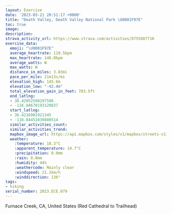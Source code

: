 ```yaml
---
layout: Exercise
date: '2023-03-21 20:51:17 +0000'
title: "Death Valley, Death Valley National Park \U0001F97E"
toc: true
image:
description:
strava_activity_url: https://www.strava.com/activities/8755887716
exercise_data:
  emoji: "\U0001F97E"
  average_heartrate: 110.5bpm
  max_heartrate: 146.0bpm
  average_watts: W
  max_watts: W
  distance_in_miles: 3.83mi
  pace_per_mile: 21m13s/mi
  elevation_high: 145.6m
  elevation_low: "-42.4m"
  total_elevation_gain_in_feet: 783.5ft
  end_latlng:
  - 36.42052598297596
  - -116.84670193120837
  start_latlng:
  - 36.4216981921345
  - -116.84451039880514
  similar_activities_count:
  similar_activities_trend:
  mapbox_image_url: https://api.mapbox.com/styles/v1/mapbox/streets-v11/static/path-5+787af2-1.0(cwh%7DEbvchUBa%40Cm%40I%5DUm%40Ok%40Ek%40Ue%40c%40sAMeA%3FWG%5DDEUe%40u%40wBCAO%40SCc%40D%5DIYCSIc%40JWJO%40q%40E_%40JK%3Fo%40K%5DHi%40DICI%40WID%3FA%40%3FBJC%5EDJCCRFORGF%3FDBBHADE%3F%3FC%40ODCHAV%40%60%40Jb%40IVDLCT%3FdAWTJT%40Mw%40Mc%40S%5DWMCGAK%40QJe%40CIGC%5BJICO%3FOMISESIOg%40%40MIIKAODQBCN%3FGYHc%40AIGEC%3FQ%5EOBEFE%3FJA%3FIRGFUHEFBBP%3FHK%5CDVEBQEAB%3FPLVLN%5CGLBXx%40NNH%3Fh%40MHB%40LGZGN%3FRJLRDR%5EPl%40%40%5EHPTFd%40E%5EBA%3F%3FOSsAa%40%7DAAw%40Hy%40Cc%40Og%40o%40eASu%40E%7B%40Be%40Lm%40l%40oAHWJu%40%40%7B%40BODIl%40_%40Hi%40JSJs%40E%5DEM%5B%5D%7B%40c%40KSU%7D%40_%40q%40SQi%40Wc%40k%40y%40w%40QKQUUMQ_%40GWAYFUXc%40FQ%40OCSW%5Du%40_%40%7B%40i%40U_%40Qc%40C%5DF%7D%40HQTONS%40QAKISWYK%7B%40KGQCGCIMASGIWJECCQ%5DCm%40DKCIKKa%40GCODIEc%40w%40IEQFOGCH%40ICHK%40%40CACI%3FAEAHEBi%40%5BQBKACDHADED%40%40DMPFLK%5CCAB%3FA%40%40C%40%40CA%40BA%40%3FODI%3FECGABCCIABEACBGJQF%40LRXEDJDCLLLADJCMLIDBRGP%40RTVf%40%5E%3FBFB%5CNP%5CI%5CAXFBTH%3FNKD%3FDF%40XBNFBX%3FJJP~%40Vd%40BPGPa%40VILG%60A%40%5CF%5EJT%60%40b%40rAl%40LDXZFP%40NEN%5Bd%40MXCVH%5CXh%40XLJRd%40XZZJHAE%5C%60%40h%40%5CRRJLTd%40d%40tANL%5EJPFT%5EFLDT%3FLI%5CMXKr%40KJWHOPCFMvB%5Dx%40OVM%5EMr%40%3Fh%40Hr%40Ld%40%5En%40%5Cz%40Ft%40Mv%40Bt%40V%7C%40TnAJTVfA%5Ct%40Pd%40Pz%40Bb%40Jr%40Vr%40FXNVHZRhA%40TZ%60ADX%40%5CCTK%5EIn%40%3FVN%7CAXfAVf%40JRt%40v%40RZHVC%60%40),pin-s-s+e5b22e(-116.8421,36.42242),pin-s-f+89ae00(-116.84449000000001,36.421699999999994)/auto/800x800?access_token=pk.eyJ1Ijoiam9zaGJlY2ttYW4iLCJhIjoiY205eWR2aDd1MWZ6djJrbXc4a3M0bWZleiJ9.XiG9OWkNcZk2QzjJbxLB4A
  weather:
    :temperature: 18.3°C
    :apparent_temperature: 14.7°C
    :precipitation: 0.0mm
    :rain: 0.0mm
    :humidity: 44%
    :weathercode: Mainly clear
    :windspeed: 21.1km/h
    :winddirection: 136°
tags:
- hiking
serial_number: 2023.ECE.079
---
```

Furnace Creek, CA, United States (Red Cathedral to Trailhead)

